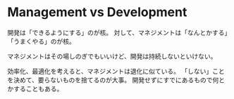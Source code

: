 # Management vs Development

開発は「できるようにする」のが核。
対して、マネジメントは「なんとかする」「うまくやる」のが核。

マネジメントはその場しのぎでもいいけど、開発は持続しないといけない。

効率化、最適化を考えると、マネジメントは退化に似ている。
「しない」ことを決めて、要らないものを捨てるのが大事。
開発せずにすでにあるもので何とかすることもある。

